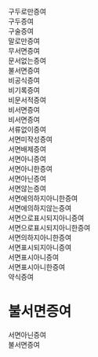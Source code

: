 구두로만증여  
구두증여  
구술증여  
말로만증여  
무서면증여  
문서없는증여  
불서면증여  
비공식증여  
비기록증여  
비문서적증여  
비서면증여  
비서면증여  
서류없이증여  
서면미작성증여  
서면배제증여  
서면아니증여  
서면아니한증여  
서면아닌증여  
서면않는증여  
서면에의하지아니한증여  
서면에의하지않는증여  
서면으로표시되지아니증여  
서면으로표시되지아니한증여  
서면의하지아니한증여  
서면표시되지아니증여  
서면표시아니증여  
서면표시아니한증여  
약식증여  
  
# 불서면증여  
서면아닌증여  
불서면증여  
